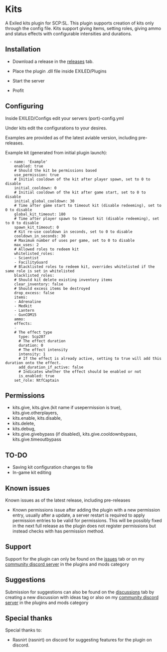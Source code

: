 # Kits

A Exiled kits plugin for SCP:SL. This plugin supports creation of kits only through the config file. Kits support giving items, setting roles, giving ammo and status effects with configurable intensities and durations.

## Installation

- Download a release in the [releases](https://github.com/manderz11/ExiledKitsPlugin/releases) tab.

- Place the plugin .dll file inside EXILED/Plugins

- Start the server

- Profit

## Configuring

Inside EXILED/Configs edit your servers (port)-config.yml

Under kits edit the configurations to your desires.

Examples are provided as of the latest aviable version, including pre-releases.

Example kit (generated from initial plugin launch):
```
  - name: 'Example'
    enabled: true
    # Should the kit be permissions based
    use_permission: true
    # Initial cooldown of the kit after player spawn, set to 0 to disable
    initial_cooldown: 0
    # Initial cooldown of the kit after game start, set to 0 to disable
    initial_global_cooldown: 30
    # Time after game start to timeout kit (disable redeeming), set to 0 to disable
    global_kit_timeout: 180
    # Time after player spawn to timeout kit (disable redeeming), set to 0 to disable
    spawn_kit_timeout: 0
    # Kit re-use cooldown in seconds, set to 0 to disable
    cooldown_in_seconds: 30
    # Maximum number of uses per game, set to 0 to disable
    max_uses: 2
    # Allowed roles to redeem kit
    whitelisted_roles:
    - Scientist
    - FacilityGuard
    # Blacklisted roles to redeem kit, overrides whitelisted if the same role is set in whitelisted
    blacklisted_roles: 
    # Should kit delete existing inventory items
    clear_inventory: false
    # Should excess items be destroyed
    drop_excess: false
    items:
    - Adrenaline
    - Medkit
    - Lantern
    - GunCOM15
    ammo: 
    effects:
    -
    # The effect type
      type: Scp207
      # The effect duration
      duration: 0
      # The effect intensity
      intensity: 1
      # If the effect is already active, setting to true will add this duration onto the effect.
      add_duration_if_active: false
      # Indicates whether the effect should be enabled or not
      is_enabled: true
    set_role: NtfCaptain
```

## Permissions

- kits.give, kits.give.(kit name if usepermission is true), kits.give.otherplayers,
- kits.enable, kits.disable,
- kits.delete,
- kits.debug,
- kits.give.givebypass (if disabled), kits.give.cooldownbypass, kits.give.timeoutbypass

## TO-DO

- Saving kit configuration changes to file
- In-game kit editing

## Known issues

Known issues as of the latest release, including pre-releases

- Known permissions issue after adding the plugin with a new permission entry, usually after a update, a server restart is required to apply permission entries to be valid for permissions. This will be possibly fixed in the next full release as the plugin does not register permissions but instead checks with has permission method.

## Support

Support for the plugin can only be found on the [issues](https://github.com/manderz11/ExiledKitsPlugin/issues) tab or on my [community discord server](https://discord.gg/ZWsQkf689J) in the plugins and mods category

## Suggestions

Submission for suggestions can also be found on the [discussions](https://github.com/manderz11/ExiledKitsPlugin/discussions) tab by creating a new discussion with ideas tag or also on my [community discord server](https://discord.gg/ZWsQkf689J) in the plugins and mods category

## Special thanks

Special thanks to:
- Rasnirt (rasnirt) on discord for suggesting features for the plugin on discord.
